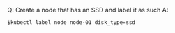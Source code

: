 Q: Create a node that has an SSD and label it as such
A:

```shell
$kubectl label node node-01 disk_type=ssd
```

